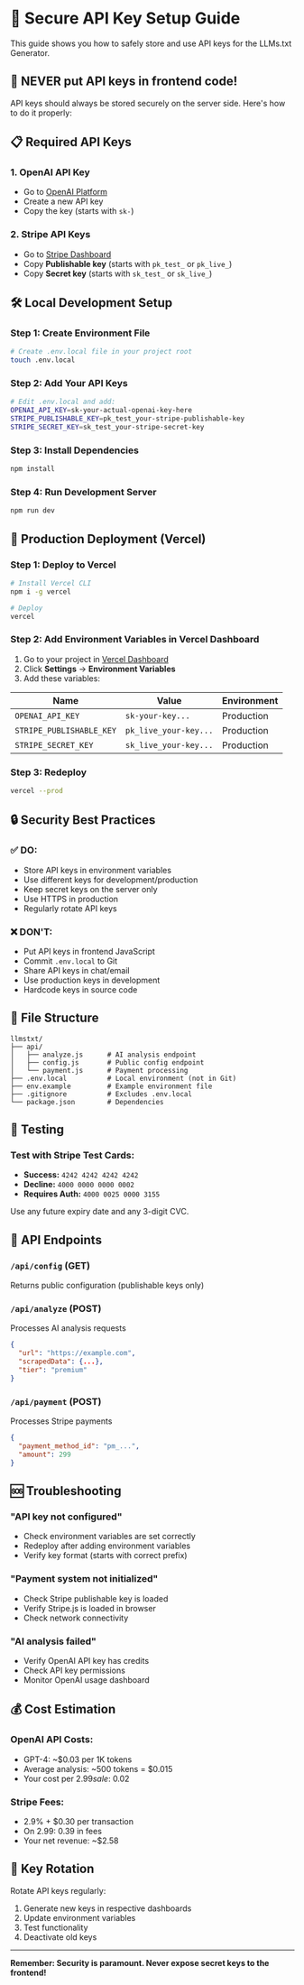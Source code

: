 # 🔐 Secure API Key Setup Guide

This guide shows you how to safely store and use API keys for the LLMs.txt Generator.

## 🚨 **NEVER put API keys in frontend code!**

API keys should always be stored securely on the server side. Here's how to do it properly:

## 📋 **Required API Keys**

### 1. **OpenAI API Key**
- Go to [OpenAI Platform](https://platform.openai.com/api-keys)
- Create a new API key
- Copy the key (starts with `sk-`)

### 2. **Stripe API Keys**
- Go to [Stripe Dashboard](https://dashboard.stripe.com/apikeys)
- Copy **Publishable key** (starts with `pk_test_` or `pk_live_`)
- Copy **Secret key** (starts with `sk_test_` or `sk_live_`)

## 🛠️ **Local Development Setup**

### Step 1: Create Environment File
```bash
# Create .env.local file in your project root
touch .env.local
```

### Step 2: Add Your API Keys
```bash
# Edit .env.local and add:
OPENAI_API_KEY=sk-your-actual-openai-key-here
STRIPE_PUBLISHABLE_KEY=pk_test_your-stripe-publishable-key
STRIPE_SECRET_KEY=sk_test_your-stripe-secret-key
```

### Step 3: Install Dependencies
```bash
npm install
```

### Step 4: Run Development Server
```bash
npm run dev
```

## 🚀 **Production Deployment (Vercel)**

### Step 1: Deploy to Vercel
```bash
# Install Vercel CLI
npm i -g vercel

# Deploy
vercel
```

### Step 2: Add Environment Variables in Vercel Dashboard
1. Go to your project in [Vercel Dashboard](https://vercel.com/dashboard)
2. Click **Settings** → **Environment Variables**
3. Add these variables:

| Name | Value | Environment |
|------|-------|-------------|
| `OPENAI_API_KEY` | `sk-your-key...` | Production |
| `STRIPE_PUBLISHABLE_KEY` | `pk_live_your-key...` | Production |
| `STRIPE_SECRET_KEY` | `sk_live_your-key...` | Production |

### Step 3: Redeploy
```bash
vercel --prod
```

## 🔒 **Security Best Practices**

### ✅ **DO:**
- Store API keys in environment variables
- Use different keys for development/production
- Keep secret keys on the server only
- Use HTTPS in production
- Regularly rotate API keys

### ❌ **DON'T:**
- Put API keys in frontend JavaScript
- Commit `.env.local` to Git
- Share API keys in chat/email
- Use production keys in development
- Hardcode keys in source code

## 📁 **File Structure**
```
llmstxt/
├── api/
│   ├── analyze.js      # AI analysis endpoint
│   ├── config.js       # Public config endpoint
│   └── payment.js      # Payment processing
├── .env.local          # Local environment (not in Git)
├── env.example         # Example environment file
├── .gitignore          # Excludes .env.local
└── package.json        # Dependencies
```

## 🧪 **Testing**

### Test with Stripe Test Cards:
- **Success:** `4242 4242 4242 4242`
- **Decline:** `4000 0000 0000 0002`
- **Requires Auth:** `4000 0025 0000 3155`

Use any future expiry date and any 3-digit CVC.

## 🔧 **API Endpoints**

### `/api/config` (GET)
Returns public configuration (publishable keys only)

### `/api/analyze` (POST)
Processes AI analysis requests
```json
{
  "url": "https://example.com",
  "scrapedData": {...},
  "tier": "premium"
}
```

### `/api/payment` (POST)
Processes Stripe payments
```json
{
  "payment_method_id": "pm_...",
  "amount": 299
}
```

## 🆘 **Troubleshooting**

### "API key not configured"
- Check environment variables are set correctly
- Redeploy after adding environment variables
- Verify key format (starts with correct prefix)

### "Payment system not initialized"
- Check Stripe publishable key is loaded
- Verify Stripe.js is loaded in browser
- Check network connectivity

### "AI analysis failed"
- Verify OpenAI API key has credits
- Check API key permissions
- Monitor OpenAI usage dashboard

## 💰 **Cost Estimation**

### OpenAI API Costs:
- GPT-4: ~$0.03 per 1K tokens
- Average analysis: ~500 tokens = $0.015
- Your cost per $2.99 sale: ~$0.02

### Stripe Fees:
- 2.9% + $0.30 per transaction
- On $2.99: ~$0.39 in fees
- Your net revenue: ~$2.58

## 🔄 **Key Rotation**

Rotate API keys regularly:
1. Generate new keys in respective dashboards
2. Update environment variables
3. Test functionality
4. Deactivate old keys

---

**Remember: Security is paramount. Never expose secret keys to the frontend!** 